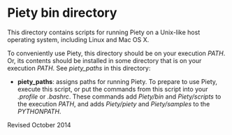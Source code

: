 
Piety bin directory
=====================

This directory contains scripts for running Piety on a Unix-like host
operating system, including Linux and Mac OS X. 

To conveniently use Piety, this directory should be on your execution
*PATH*.  Or, its contents should be installed in some directory that
is on your execution *PATH*.  See *piety_paths* in this directory:

- **piety_paths**: assigns paths for running Piety.  To prepare to use
 Piety, execute this script, or put the commands from this script into
 your *.profile* or *.bashrc*.  These commands add *Piety/bin* and
 *Piety/scripts* to the execution *PATH*, and adds *Piety/piety* and
 *Piety/samples* to the *PYTHONPATH*.

Revised October 2014
